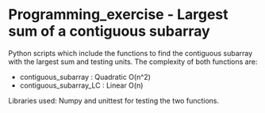 # Programming_exercise - Largest sum of a contiguous subarray

Python scripts which include the functions to find the contiguous subarray with the largest sum and testing units.
The complexity of both functions are:
- contiguous_subarray : Quadratic O(n^2)
- contiguous_subarray_LC : Linear O(n)

Libraries used: Numpy and unittest for testing the two functions.
